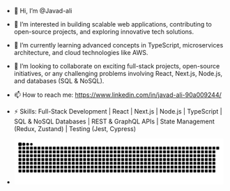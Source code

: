 - 👋 Hi, I’m @Javad-ali

- 👀 I’m interested in building scalable web applications, contributing to open-source projects, and exploring innovative tech solutions.
- 🌱 I’m currently learning advanced concepts in TypeScript, microservices architecture, and cloud technologies like AWS.
- 💞️ I’m looking to collaborate on exciting full-stack projects, open-source initiatives, or any challenging problems involving React, Next.js, Node.js, and databases (SQL & NoSQL).
- 📫 How to reach me: https://www.linkedin.com/in/javad-ali-90a009244/
- ⚡ Skills: Full-Stack Development | React | Next.js | Node.js | TypeScript | SQL & NoSQL Databases | REST & GraphQL APIs | State Management (Redux, Zustand) | Testing (Jest, Cypress)


- ![Snake animation Contribution Graph](https://raw.githubusercontent.com/Anmol-Baranwal/Anmol-Baranwal/output/github-contribution-grid-snake-dark.svg)
<!---
Javad-ali/Javad-ali is a ✨ special ✨ repository because its `README.md` (this file) appears on your GitHub profile.
You can click the Preview link to take a look at your changes.
--->
